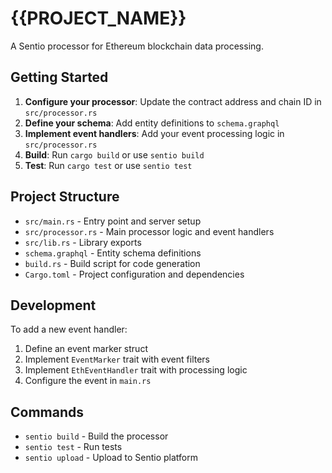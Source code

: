 # {{PROJECT_NAME}}

A Sentio processor for Ethereum blockchain data processing.

## Getting Started

1. **Configure your processor**: Update the contract address and chain ID in `src/processor.rs`
2. **Define your schema**: Add entity definitions to `schema.graphql`
3. **Implement event handlers**: Add your event processing logic in `src/processor.rs`
4. **Build**: Run `cargo build` or use `sentio build`
5. **Test**: Run `cargo test` or use `sentio test`

## Project Structure

- `src/main.rs` - Entry point and server setup
- `src/processor.rs` - Main processor logic and event handlers
- `src/lib.rs` - Library exports
- `schema.graphql` - Entity schema definitions
- `build.rs` - Build script for code generation
- `Cargo.toml` - Project configuration and dependencies

## Development

To add a new event handler:

1. Define an event marker struct
2. Implement `EventMarker` trait with event filters
3. Implement `EthEventHandler` trait with processing logic
4. Configure the event in `main.rs`

## Commands

- `sentio build` - Build the processor
- `sentio test` - Run tests
- `sentio upload` - Upload to Sentio platform